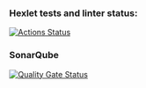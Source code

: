 ### Hexlet tests and linter status:
[![Actions Status](https://github.com/svetapelsin/frontend-project-lvl1/actions/workflows/hexlet-check.yml/badge.svg)](https://github.com/svetapelsin/frontend-project-lvl1/actions)

### SonarQube
[![Quality Gate Status](https://sonarcloud.io/api/project_badges/measure?project=jpb06_coverage-badges-action&metric=alert_status)](https://sonarcloud.io/summary/new_code?id=jpb06_coverage-badges-action)